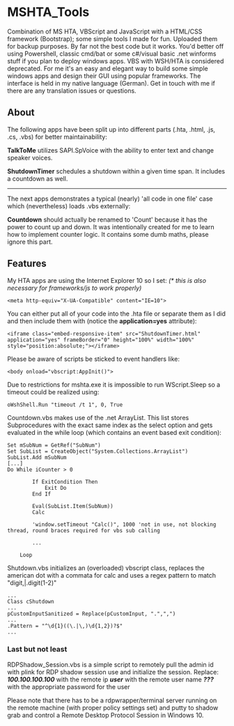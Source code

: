 # MSHTA_Tools
Combination of MS HTA, VBScript and JavaScript with a HTML/CSS framework (Bootstrap); some simple tools I made for fun. Uploaded them for backup purposes. By far not the best code but it works. You'd better off using Powershell, classic cmd/bat or some c#/visual basic .net winforms stuff if you plan to deploy windows apps. VBS with WSH/HTA is considered deprecated. For me it's an easy and elegant way to build some simple windows apps and design their GUI using popular frameworks. The interface is held in my native language (German). Get in touch with me if there are any translation issues or questions.

## About

The following apps have been split up into different parts (.hta, .html, .js, .cs, .vbs) for better maintainability:

**TalkToMe** utilizes SAPI.SpVoice with the ability to enter text and change speaker voices.

**ShutdownTimer** schedules a shutdown within a given time span. It includes a countdown as well.

---

The next apps demonstrates a typical (nearly) 'all code in one file' case which (nevertheless) loads .vbs externally:

**Countdown** should actually be renamed to 'Count' because it has the power to count up and down. It was intentionally created for me to learn how to implement counter logic. It contains some dumb maths, please ignore this part.

## Features

My HTA apps are using the Internet Explorer 10 so I set: _(* this is also necessary for frameworks/js to work properly)_

```
<meta http-equiv="X-UA-Compatible" content="IE=10">
```

You can either put all of your code into the .hta file or separate them as I did and then include them with (notice the **application=yes** attribute):

```
<iframe class="embed-responsive-item" src="ShutdownTimer.html" application="yes" frameBorder="0" height="100%" width="100%" style="position:absolute;"></iframe>
```

Please be aware of scripts be sticked to event handlers like:
```
<body onload="vbscript:AppInit()">
```

Due to restrictions for mshta.exe it is impossible to run WScript.Sleep so a timeout could be realized using:
```
oWshShell.Run "timeout /t 1", 0, True
```

Countdown.vbs makes use of the .net ArrayList. This list stores Subprocedures with the exact same index as the select option and gets evaluated in the while loop (which contains an event based exit condition):
```
Set mSubNum = GetRef("SubNum")
Set SubList = CreateObject("System.Collections.ArrayList")
SubList.Add mSubNum
[...]
Do While iCounter > 0

        If ExitCondition Then
            Exit Do
        End If

        Eval(SubList.Item(SubNum))
        Calc
        
        'window.setTimeout "Calc()", 1000 'not in use, not blocking thread, round braces required for vbs sub calling

        ...

    Loop
```

Shutdown.vbs initializes an (overloaded) vbscript class, replaces the american dot with a commata for calc and uses a regex pattern to match "digit,|.digit(1-2)"
```
...
Class cShutdown
...
pCustomInputSanitized = Replace(pCustomInput, ".",",")
...
.Pattern = "^\d{1}((\.|\,)\d{1,2})?$"
...

```

### Last but not least

RDPShadow_Session.vbs is a simple script to remotely pull the admin id with plink for RDP shadow session use and initialize the session. Replace:
***100.100.100.100*** with the remote ip
***user*** with the remote user name
***???*** with the appropriate password for the user

Please note that there has to be a rdpwrapper/terminal server running on the remote machine (with proper policy settings set) and putty to shadow grab and control a Remote Desktop Protocol Session in Windows 10.

